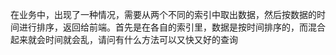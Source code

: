 在业务中，出现了一种情况，需要从两个不同的索引中取出数据，然后按数据的时间进行排序，返回给前端。首先是在各自的索引里，数据是按时间排序的，而混合起来就会时间就会乱，请问有什么方法可以又快又好的查询

